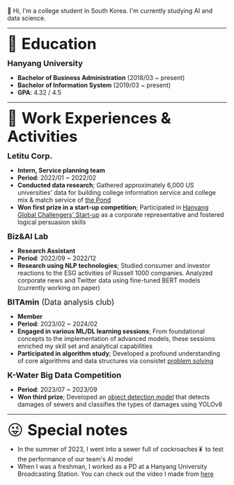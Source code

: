 👋 Hi, I'm a college student in South Korea. I'm currently studying AI and data science.

-----

<span style="font-size: 35px;">📕 <b>Education</b></span>  

<span style="font-size: 18px;"><b>Hanyang University</b></span>
- **Bachelor of Business Administration** (2018/03 ~ present)
- **Bachelor of Information System** (2019/03 ~ present)
- **GPA**: 4.32 / 4.5

-----

<span style="font-size: 35px;">💼 <b>Work Experiences & Activities</b></span>  

<span style="font-size: 18px;"><b>Letitu Corp.</b></span>
- **Intern, Service planning team**
- **Period**: 2022/01 ~ 2022/02
- **Conducted data research**; Gathered approximately 6,000 US universities' data for building college information service and college mix & match service of [the Pond](https://diveintothepond.com/)
- **Won first prize in a start-up competition**; Participated in [Hanyang Global Challengers' Start-up](https://www.sedaily.com/NewsVIew/260YA2VEVE) as a corporate representative and fostered logical persuasion skills

<span style="font-size: 18px;"><b>Biz&AI Lab</b></span>
- **Research Assistant**
- **Period**: 2022/09 ~ 2022/12
- **Research using NLP technologies**; Studied consumer and investor reactions to the ESG activities of Russell 1000 companies. Analyzed corporate news and Twitter data using fine-tuned BERT models (currently working on paper)

<span style="font-size: 18px;"><b>BITAmin</b> (Data analysis club)</span>
- **Member**
- **Period**: 2023/02 ~ 2024/02
- **Engaged in various ML/DL learning sessions**; From foundational concepts to the implementation of advanced models, these sessions enriched my skill set and analytical capabilities
- **Participated in algorithm study**; Developed a profound understanding of core algorithms and data structures via consistet [problem solving](https://github.com/JunBro1016/problem-solving)

  
<span style="font-size: 18px;"><b>K-Water Big Data Competition</b></span>
- **Period**: 2023/07 ~ 2023/09
- **Won third prize**; Developed an [object detection model](https://github.com/JunBro1016/sewerage-damage-detection) that detects damages of sewers and classifies the types of damages using YOLOv8
  
-----

<span style="font-size: 35px;">😜 <b>Special notes</b></span>
- In the summer of 2023, I went into a sewer full of cockroaches🪳 to test the performance of our team's AI model
- When I was a freshman, I worked as a PD at a Hanyang University Broadcasting Station. You can check out the video I made from [here](https://youtu.be/c-Vp4spXQh4)
